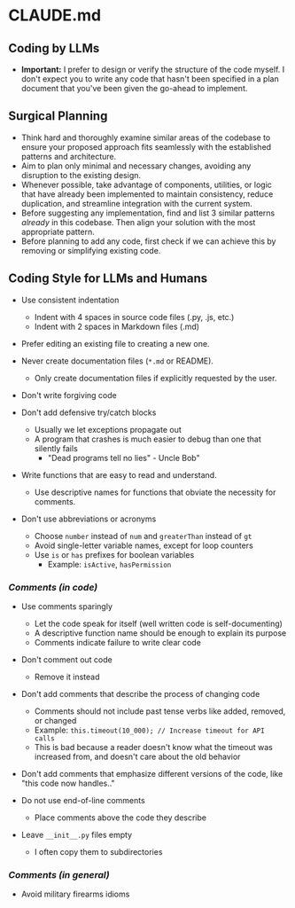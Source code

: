# CLAUDE.md

## Coding by LLMs

- **Important:** I prefer to design or verify the structure of the code myself. I don't expect you to write any code that hasn't been specified in a plan document that you've been given the go-ahead to implement.

## Surgical Planning

- Think hard and thoroughly examine similar areas of the codebase to ensure your proposed approach fits seamlessly with the established patterns and architecture.
- Aim to plan only minimal and necessary changes, avoiding any disruption to the existing design.
- Whenever possible, take advantage of components, utilities, or logic that have already been implemented to maintain consistency, reduce duplication, and streamline integration with the current system.
- Before suggesting any implementation, find and list 3 similar patterns *already* in this codebase. Then align your solution with the most appropriate pattern.
- Before planning to add any code, first check if we can achieve this by removing or simplifying existing code.

## Coding Style for LLMs and Humans

- Use consistent indentation
  - Indent with 4 spaces in source code files (.py, .js, etc.)
  - Indent with 2 spaces in Markdown files (.md)

- Prefer editing an existing file to creating a new one.
- Never create documentation files (`*.md` or README).
  - Only create documentation files if explicitly requested by the user.

- Don't write forgiving code
- Don't add defensive try/catch blocks
  - Usually we let exceptions propagate out
  - A program that crashes is much easier to debug than one that silently fails
    - "Dead programs tell no lies" - Uncle Bob"

- Write functions that are easy to read and understand.
  - Use descriptive names for functions that obviate the necessity for comments.

- Don't use abbreviations or acronyms
  - Choose `number` instead of `num` and `greaterThan` instead of `gt`
  - Avoid single-letter variable names, except for loop counters
  - Use `is` or `has` prefixes for boolean variables
    - Example: `isActive`, `hasPermission`

### *Comments (in code)*

- Use comments sparingly
  - Let the code speak for itself (well written code is self-documenting)
  - A descriptive function name should be enough to explain its purpose
  - Comments indicate failure to write clear code

- Don't comment out code
  - Remove it instead

- Don't add comments that describe the process of changing code
  - Comments should not include past tense verbs like added, removed, or changed
  - Example: `this.timeout(10_000); // Increase timeout for API calls`
  - This is bad because a reader doesn't know what the timeout was increased from, and doesn't care about the old behavior

- Don't add comments that emphasize different versions of the code, like "this code now handles.."
- Do not use end-of-line comments
  - Place comments above the code they describe
- Leave `__init__.py` files empty
  - I often copy them to subdirectories

### *Comments (in general)*

- Avoid military firearms idioms
